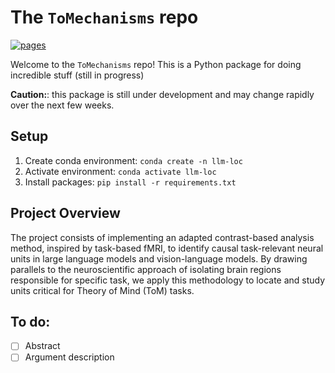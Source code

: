# The ```ToMechanisms``` repo

[![pages](https://img.shields.io/badge/api-docs-blue)](https://YOUR_GITHUB_NICKNAME.github.io/YOUR_PACKAGE_NAME)

Welcome to the ```ToMechanisms``` repo! This is a Python package for doing incredible stuff (still in progress)

**Caution:**: this package is still under development and may change rapidly over the next few weeks.

## Setup
1. Create conda environment: `conda create -n llm-loc`
2. Activate environment: `conda activate llm-loc`
3. Install packages: `pip install -r requirements.txt`

## Project Overview

The project consists of implementing an adapted contrast-based analysis method, inspired by task-based fMRI, to identify causal task-relevant neural units in large language models and vision-language models. By drawing parallels to the neuroscientific approach of isolating brain regions responsible for specific task, we apply this methodology to locate and study units critical for Theory of Mind (ToM) tasks.

## To do:
- [ ] Abstract
- [ ] Argument description
